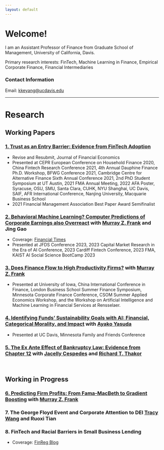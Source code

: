 ```yaml
---
layout: default
---
```




# Welcome! 

I am an Assistant Professor of Finance from Graduate School of Management, University of California, Davis.

Primary research interests: FinTech, Machine Learning in Finance, Empirical Corporate Finance, Financial Intermediaries

### Contact Information

Email: <kkeyang@ucdavis.edu>

---

# Research


## Working Papers

### [1. Trust as an Entry Barrier: Evidence from FinTech Adoption](https://papers.ssrn.com/sol3/papers.cfm?abstract_id=3761468)
*   Revise and Resubmit, Journal of Financial Economics
*   Presented at CEPR European Conference on Household Finance 2020, China Fintech Research Conference 2021, 4th Annual Dauphine Finance Ph.D. Workshop, BFWG Conference 2021, Cambridge Centre for Alternative Finance Sixth Annual Conference 2021, 2nd PhD Student Symposium at UT Austin, 2021 FMA Annual Meeting, 2022 AFA Poster, Syracuse, OSU, SMU, Santa Clara, CUHK, NYU Shanghai, UC Davis, SAIF, AFR International Conference, Nanjing University, Macquarie Business School
*   2021 Financial Management Association Best Paper Award Semifinalist 

### [2. Behavioral Machine Learning? Computer Predictions of Corporate Earnings also Overreact](https://papers.ssrn.com/sol3/papers.cfm?abstract_id=4395903) with [Murray Z. Frank](https://mzfrank.github.io/myweb/) and Jing Gao
*   Coverage: [Financial Times](https://www.ft.com/content/fc193b67-7469-4de8-a129-edfcdf4143e0)
*   Presented at JFDS Conference 2023, 2023 Capital Market Research in the Era of AI Conference, 2023 Cardiff Fintech Conference, 2023 FMA, KAIST AI Social Science BootCamp 2023

### [3. Does Finance Flow to High Productivity Firms?](https://papers.ssrn.com/sol3/papers.cfm?abstract_id=3295140) with [Murray Z. Frank](https://mzfrank.github.io/myweb/)
*   Presented at University of Iowa, China International Conference in Finance, London Business School Summer Finance Symposium, Minnesota Corporate Finance Conference, CSOM Summer Applied Economics Workshop, and the Workshop on Artificial Intelligence and Machine Learning in Financial Services at Rensselaer. 

### [4. Identifying Funds’ Sustainability Goals with AI: Financial, Categorical Morality, and Impact](https://papers.ssrn.com/sol3/papers.cfm?abstract_id=4637264) with [Ayako Yasuda](http://www.ayakoyasuda.com/) 
*   Presented at UC Davis, Minnesota Family and Friends Conference

### [5. The Ex Ante Effect of Bankruptcy Law: Evidence from Chapter 12](https://papers.ssrn.com/sol3/papers.cfm?abstract_id=4236600) with [Jacelly Cespedes](https://sites.google.com/site/jacellycespedes/) and [Richard T. Thakor](https://sites.google.com/site/richardthakor/)


<br /> 

## Working in Progress

### [6. Predicting Firm Profits: From Fama-MacBeth to Gradient Boosting](https://papers.ssrn.com/sol3/papers.cfm?abstract_id=3919194) with [Murray Z. Frank](https://mzfrank.github.io/myweb/) 

### 7. The George Floyd Event and Corporate Attention to DEI [Tracy Wang](https://tracyyuewang.wordpress.com/) and Ruoxi Tian


### 8. FinTech and Racial Barriers in Small Business Lending 
*   Coverage: [FinReg Blog](https://sites.law.duke.edu/thefinregblog/2022/03/16/fintech-and-racial-barriers-in-small-business-lending/)


<br />

